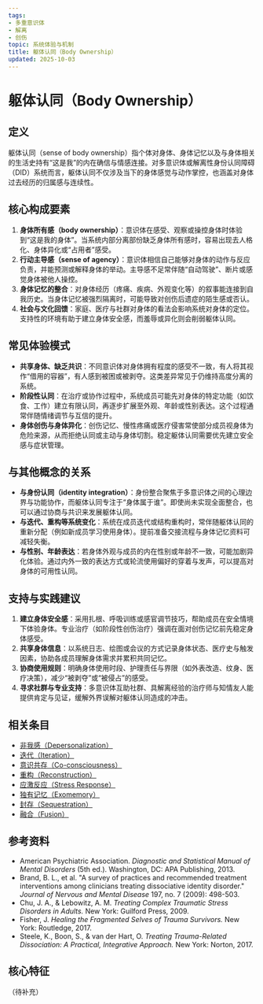 ```yaml
---
tags:
- 多重意识体
- 解离
- 创伤
topic: 系统体验与机制
title: 躯体认同（Body Ownership）
updated: 2025-10-03
---
```


# 躯体认同（Body Ownership）

## 定义

躯体认同（sense of body ownership）指个体对身体、身体记忆以及与身体相关的生活史持有“这是我”的内在确信与情感连接。对多意识体或解离性身份认同障碍（DID）系统而言，躯体认同不仅涉及当下的身体感觉与动作掌控，也涵盖对身体过去经历的归属感与连续性。

## 核心构成要素

1. **身体所有感（body ownership）**：意识体在感受、观察或操控身体时体验到“这是我的身体”。当系统内部分离部份缺乏身体所有感时，容易出现去人格化、身体异化或“占用者”感受。
2. **行动主导感（sense of agency）**：意识体相信自己能够对身体的动作与反应负责，并能预测或解释身体的举动。主导感不足常伴随“自动驾驶”、断片或感觉身体被他人操控。
3. **身体记忆的整合**：对身体经历（疼痛、疾病、外观变化等）的叙事能连接到自我历史。当身体记忆被强烈隔离时，可能导致对创伤后遗症的陌生感或否认。
4. **社会与文化回馈**：家庭、医疗与社群对身体的看法会影响系统对身体的定位。支持性的环境有助于建立身体安全感，而羞辱或异化则会削弱躯体认同。

## 常见体验模式

- **共享身体、缺乏共识**：不同意识体对身体拥有程度的感受不一致，有人将其视作“借用的容器”，有人感到被困或被剥夺。这类差异常见于仍维持高度分离的系统。
- **阶段性认同**：在治疗或协作过程中，系统成员可能先对身体的特定功能（如饮食、工作）建立有限认同，再逐步扩展至外观、年龄或性别表达。这个过程通常伴随情绪调节与互信的提升。
- **身体创伤与身体异化**：创伤记忆、慢性疼痛或医疗侵害常使部分成员视身体为危险来源，从而拒绝认同或主动与身体切割。稳定躯体认同需要优先建立安全感与症状管理。

## 与其他概念的关系

- **与身份认同（identity integration）**：身份整合聚焦于多意识体之间的心理边界与功能协作，而躯体认同专注于“身体属于谁”。即使尚未实现全面整合，也可以通过协商与共识来发展躯体认同。
- **与迭代、重构等系统变化**：系统在成员迭代或结构重构时，常伴随躯体认同的重新分配（例如新成员学习使用身体）。提前准备交接流程与身体记忆资料可减轻失衡。
- **与性别、年龄表达**：若身体外观与成员的内在性别或年龄不一致，可能加剧异化体验。通过内外一致的表达方式或轮流使用偏好的穿着与发声，可以提高对身体的可用性认同。

## 支持与实践建议

1. **建立身体安全感**：采用扎根、呼吸训练或感官调节技巧，帮助成员在安全情境下体验身体。专业治疗（如阶段性创伤治疗）强调在面对创伤记忆前先稳定身体感受。
2. **共享身体信息**：以系统日志、绘图或会议的方式记录身体状态、医疗史与触发因素，协助各成员理解身体需求并累积共同记忆。
3. **协商使用规则**：明确身体使用时段、护理责任与界限（如外表改造、纹身、医疗决策），减少“被剥夺”或“被侵占”的感受。
4. **寻求社群与专业支持**：多意识体互助社群、具解离经验的治疗师与知情友人能提供肯定与见证，缓解外界误解对躯体认同造成的冲击。

## 相关条目

- [非我感（Depersonalization）](Depersonalization.md)
- [迭代（Iteration）](Iteration.md)
- [意识共存（Co-consciousness）](Co-Consciousness.md)
- [重构（Reconstruction）](Reconstruction.md)
- [应激反应（Stress Response）](Stress-Response.md)
- [独有记忆（Exomemory）](Exomemory.md)
- [封存（Sequestration）](Sequestration.md)
- [融合（Fusion）](Fusion.md)

## 参考资料

- American Psychiatric Association. *Diagnostic and Statistical Manual of Mental Disorders* (5th ed.). Washington, DC: APA Publishing, 2013.
- Brand, B. L., et al. "A survey of practices and recommended treatment interventions among clinicians treating dissociative identity disorder." *Journal of Nervous and Mental Disease* 197, no. 7 (2009): 498-503.
- Chu, J. A., & Lebowitz, A. M. *Treating Complex Traumatic Stress Disorders in Adults.* New York: Guilford Press, 2009.
- Fisher, J. *Healing the Fragmented Selves of Trauma Survivors.* New York: Routledge, 2017.
- Steele, K., Boon, S., & van der Hart, O. *Treating Trauma-Related Dissociation: A Practical, Integrative Approach.* New York: Norton, 2017.

## 核心特征

（待补充）
